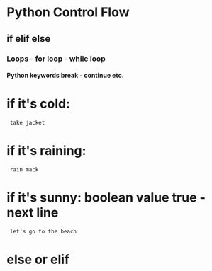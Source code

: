 # Python Control Flow
## if elif else
### Loops - for loop - while loop
#### Python keywords break - continue etc.
# if it's cold:
     take jacket
# if it's raining:
     rain mack
# if it's sunny: boolean value true - next line
     let's go to the beach
# else or elif